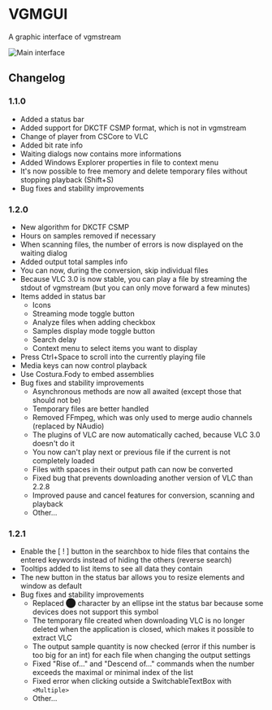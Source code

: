 ﻿# VGMGUI
A graphic interface of vgmstream

![Main interface](https://raw.githubusercontent.com/BenNatNB/VGMGUI/master/VGMGUI/Documentation/EN/VGMGUI.png)

## Changelog
### 1.1.0
 - Added a status bar
 - Added support for DKCTF CSMP format, which is not in vgmstream
 - Change of player from CSCore to VLC
 - Added bit rate info
 - Waiting dialogs now contains more informations
 - Added Windows Explorer properties in file to context menu
 - It's now possible to free memory and delete temporary files without stopping playback (Shift+S)
 - Bug fixes and stability improvements
### 1.2.0
 - New algorithm for DKCTF CSMP
 - Hours on samples removed if necessary
 - When scanning files, the number of errors is now displayed on the waiting dialog
 - Added output total samples info
 - You can now, during the conversion, skip individual files
 - Because VLC 3.0 is now stable, you can play a file by streaming the stdout of vgmstream (but you can only move forward a few minutes)
 - Items added in status bar
   - Icons
   - Streaming mode toggle button
   - Analyze files when adding checkbox
   - Samples display mode toggle button
   - Search delay
   - Context menu to select items you want to display
 - Press Ctrl+Space to scroll into the currently playing file
 - Media keys can now control playback
 - Use Costura.Fody to embed assemblies
 - Bug fixes and stability improvements
   - Asynchronous methods are now all awaited (except those that should not be)
   - Temporary files are better handled
   - Removed FFmpeg, which was only used to merge audio channels (replaced by NAudio)
   - The plugins of VLC are now automatically cached, because VLC 3.0 doesn't do it
   - You now can't play next or previous file if the current is not completely loaded
   - Files with spaces in their output path can now be converted
   - Fixed bug that prevents downloading another version of VLC than 2.2.8
   - Improved pause and cancel features for conversion, scanning and playback
   - Other...
### 1.2.1
 - Enable the [ ! ] button in the searchbox to hide files that contains the entered keywords instead of hiding the others (reverse search)
 - Tooltips added to list items to see all data they contain
 - The new button in the status bar allows you to resize elements and window as default
 - Bug fixes and stability improvements
   - Replaced ⬤ character by an ellipse int the status bar because some devices does not support this symbol
   - The temporary file created when downloading VLC is no longer deleted when the application is closed, which makes it possible to extract VLC
   - The output sample quantity is now checked (error if this number is too big for an int) for each file when changing the output settings
   - Fixed "Rise of..." and "Descend of..." commands when the number exceeds the maximal or minimal index of the list
   - Fixed error when clicking outside a SwitchableTextBox with `<Multiple>`
   - Other...